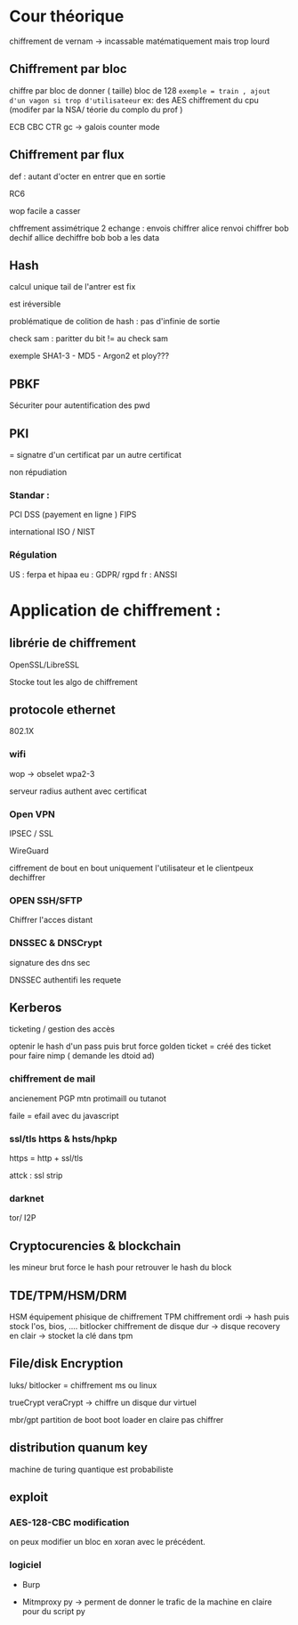 # Cour théorique

chiffrement de vernam -> incassable matématiquement mais trop lourd


## Chiffrement par bloc
chiffre par bloc de donner ( taille) bloc de 128 
`exemple = train , ajout d'un vagon si trop d'utilisateeur`
ex:  des
AES chiffrement du cpu (modifer par la NSA/ téorie du complo du prof )

ECB
CBC
CTR
gc -> galois counter mode

## Chiffrement par flux
def : autant d'octer en entrer que en sortie 

RC6

wop facile a casser 



chffrement assimétrique 2 echange :
envois chiffrer alice
renvoi chiffrer bob
dechif allice
dechiffre bob
bob a les data


## Hash  
calcul unique
tail de l'antrer est fix 

est iréversible 


problématique de colition de hash : pas d'infinie de sortie 

check sam : paritter du bit != au check sam 

exemple SHA1-3 - MD5 - Argon2 et ploy???

## PBKF 
Sécuriter pour autentification des pwd 

## PKI
= signatre d'un certificat par un autre certificat

non répudiation 

### Standar :

PCI DSS (payement en ligne )
FIPS

international 
ISO / 
NIST

### Régulation
US : ferpa et hipaa 
eu : GDPR/ rgpd
fr : ANSSI

# Application de chiffrement : 

## librérie de chiffrement

OpenSSL/LibreSSL

Stocke tout les algo de chiffrement


## protocole ethernet 
802.1X

### wifi 
wop -> obselet 
wpa2-3 


serveur radius authent avec certificat 

### Open VPN
IPSEC / SSL

WireGuard

ciffrement de bout en bout uniquement l'utilisateur et le clientpeux dechiffrer


### OPEN SSH/SFTP

Chiffrer l'acces distant 

### DNSSEC & DNSCrypt

signature des dns sec

DNSSEC authentifi les requete

## Kerberos

ticketing / gestion des accès

optenir le hash d'un pass puis brut force
golden ticket = créé des ticket pour faire nimp ( demande les dtoid ad) 


### chiffrement de mail 

ancienement PGP 
mtn protimaill ou tutanot

faile = efail avec du javascript

### ssl/tls https & hsts/hpkp

https = http + ssl/tls

attck : ssl strip


### darknet

tor/ I2P


## Cryptocurencies & blockchain


les mineur brut force le hash pour retrouver le hash du block 


## TDE/TPM/HSM/DRM

HSM équipement phisique de chiffrement 
TPM chiffrement ordi -> hash puis stock l'os, bios, ....
bitlocker chiffrement de disque dur -> disque recovery en clair -> stocket la clé dans tpm



## File/disk Encryption

luks/ bitlocker = chiffrement ms ou linux

trueCrypt 
veraCrypt -> chiffre un disque dur virtuel 

mbr/gpt partition de boot boot loader en claire pas chiffrer 

## distribution quanum key

machine de turing 
quantique est probabiliste


## exploit

### AES-128-CBC modification
on peux modifier un bloc en xoran avec le précédent.

### logiciel 

- Burp 

- Mitmproxy
py -> perment de donner le trafic de la machine en claire pour du script py 



